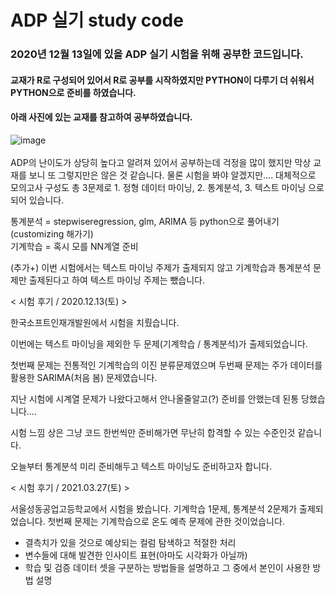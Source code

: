 # ADP 실기 study code

### 2020년 12월 13일에 있을 ADP 실기 시험을 위해 공부한 코드입니다.

#### 교재가 R로 구성되어 있어서 R로 공부를 시작하였지만 PYTHON이 다루기 더 쉬워서 PYTHON으로 준비를 하였습니다.
#### 아래 사진에 있는 교재를 참고하여 공부하였습니다.
![image](https://user-images.githubusercontent.com/49870977/101306973-a97abb80-3889-11eb-8492-ad497ae72a61.png)
<br>
<br>
ADP의 난이도가 상당히 높다고 알려져 있어서 공부하는데 걱정을 많이 했지만 막상 교재를 보니 또 그렇지만은 않은 것 같습니다. 물론 시험을 봐야 알겠지만....
대체적으로 모의고사 구성도 총 3문제로 1. 정형 데이터 마이닝, 2. 통계분석, 3. 텍스트 마이닝 으로 되어 있습니다.


통계분석 = stepwiseregression, glm, ARIMA 등 python으로 풀어내기(customizing 해가기)
<br>기계학습 = 혹시 모를 NN계열 준비

(추가+) 이번 시험에서는 텍스트 마이닝 주제가 출제되지 않고 기계학습과 통계분석 문제만 출제된다고 하여 텍스트 마이닝 주제는 뺐습니다.


< 시험 후기 / 2020.12.13(토) >

한국소프트인재개발원에서 시험을 치뤘습니다.

이번에는 텍스트 마이닝을 제외한 두 문제(기계학습 / 통계분석)가 출제되었습니다.

첫번째 문제는 전통적인 기계학습의 이진 분류문제였으며 두번째 문제는 주가 데이터를 활용한 SARIMA(처음 봄) 문제였습니다.

지난 시험에 시계열 문제가 나왔다고해서 안나올줄알고(?) 준비를 안했는데 된통 당했습니다....

시험 느낌 상은 그냥 코드 한번씩만 준비해가면 무난히 합격할 수 있는 수준인것 같습니다.

오늘부터 통계분석 미리 준비해두고 텍스트 마이닝도 준비하고자 합니다.


< 시험 후기 / 2021.03.27(토) >

서울성동공업고등학교에서 시험을 봤습니다.
기계학습 1문제, 통계분석 2문제가 출제되었습니다.
첫번째 문제는 기계학습으로 온도 예측 문제에 관한 것이었습니다.
- 결측치가 있을 것으로 예상되는 컬럼 탐색하고 적절한 처리
- 변수들에 대해 발견한 인사이트 표현(아마도 시각화가 아닐까)
- 학습 및 검증 데이터 셋을 구분하는 방법들을 설명하고 그 중에서 본인이 사용한 방법 설명
